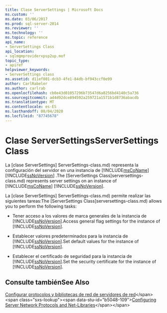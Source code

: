 ```yaml
---
title: Clase ServerSettings | Microsoft Docs
ms.custom: ''
ms.date: 03/06/2017
ms.prod: sql-server-2014
ms.reviewer: ''
ms.technology: ''
ms.topic: reference
api_name:
- ServerSettings Class
api_location:
- sqlmgmproviderxpsp2up.mof
topic_type:
- apiref
helpviewer_keywords:
- ServerSettings class
ms.assetid: d11ef801-dcb3-4fe1-84db-bf943ccf0e99
author: CarlRabeler
ms.author: carlrab
ms.openlocfilehash: cb0e43d01057296b73547d6a8256bd4140c5a736
ms.sourcegitcommit: ad4d92dce894592a259721a1571b1d8736abacdb
ms.translationtype: MT
ms.contentlocale: es-ES
ms.lasthandoff: 08/04/2020
ms.locfileid: "87745678"
---
```

# <a name="serversettings-class"></a><span data-ttu-id="b5048-102">Clase ServerSettings</span><span class="sxs-lookup"><span data-stu-id="b5048-102">ServerSettings Class</span></span>
  <span data-ttu-id="b5048-103">La [clase ServerSettings] ServerSettings-class.md) representa la configuración del servidor en una instancia de [!INCLUDE[msCoName](../../../includes/msconame-md.md)] [!INCLUDE[ssNoVersion](../../../includes/ssnoversion-md.md)] .</span><span class="sxs-lookup"><span data-stu-id="b5048-103">The [ServerSettings Class]serversettings-class.md) represents server settings on an instance of [!INCLUDE[msCoName](../../../includes/msconame-md.md)] [!INCLUDE[ssNoVersion](../../../includes/ssnoversion-md.md)].</span></span>  
  
 <span data-ttu-id="b5048-104">La [clase ServerSettings] ServerSettings-class.md) permite realizar las siguientes tareas:</span><span class="sxs-lookup"><span data-stu-id="b5048-104">The [ServerSettings Class]serversettings-class.md) allows you to perform the following tasks:</span></span>  
  
-   <span data-ttu-id="b5048-105">Tener acceso a los valores de marca generales de la instancia de [!INCLUDE[ssNoVersion](../../../includes/ssnoversion-md.md)].</span><span class="sxs-lookup"><span data-stu-id="b5048-105">Access general flag settings for the instance of [!INCLUDE[ssNoVersion](../../../includes/ssnoversion-md.md)].</span></span>  
  
-   <span data-ttu-id="b5048-106">Establecer valores predeterminados para la instancia de [!INCLUDE[ssNoVersion](../../../includes/ssnoversion-md.md)].</span><span class="sxs-lookup"><span data-stu-id="b5048-106">Set default values for the instance of [!INCLUDE[ssNoVersion](../../../includes/ssnoversion-md.md)].</span></span>  
  
-   <span data-ttu-id="b5048-107">Establecer el certificado de seguridad para la instancia de [!INCLUDE[ssNoVersion](../../../includes/ssnoversion-md.md)].</span><span class="sxs-lookup"><span data-stu-id="b5048-107">Set the security certificate for the instance of [!INCLUDE[ssNoVersion](../../../includes/ssnoversion-md.md)].</span></span>  
  
## <a name="see-also"></a><span data-ttu-id="b5048-108">Consulte también</span><span class="sxs-lookup"><span data-stu-id="b5048-108">See Also</span></span>  
 <span data-ttu-id="b5048-109">[Configurar protocolos y bibliotecas de red de servidores de red](https://msdn.microsoft.com/library/ms177485\(v=sql.100\).aspx)</span><span class="sxs-lookup"><span data-stu-id="b5048-109">[Configuring Server Network Protocols and Net-Libraries](https://msdn.microsoft.com/library/ms177485\(v=sql.100\).aspx)</span></span>  
  
  
